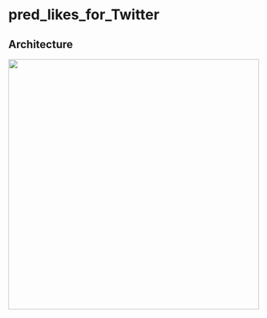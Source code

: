 # pred_likes_for_Twitter

## Architecture
<img src="https://user-images.githubusercontent.com/55009777/106108581-c9dd3d00-618b-11eb-97e8-4482c6d069e4.png" width="500px">
